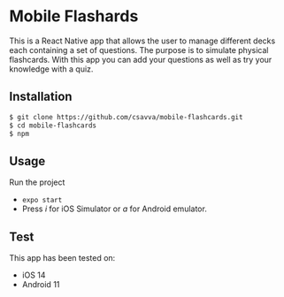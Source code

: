 # Mobile Flashards

This is a React Native app that allows the user to manage different decks each containing a set of questions. The purpose is to simulate physical flashcards. With this app you can add your questions as well as try your knowledge with a quiz.

## Installation

```bash
$ git clone https://github.com/csavva/mobile-flashcards.git
$ cd mobile-flashcards
$ npm
```

## Usage

Run the project

- `expo start`
- Press *i* for iOS Simulator or *a* for Android emulator.

## Test

This app has been tested on:
- iOS 14
- Android 11